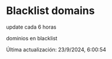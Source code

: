 # Blacklist domains

update cada 6 horas

dominios en blacklist

Última actualización: 23/9/2024, 6:00:54
